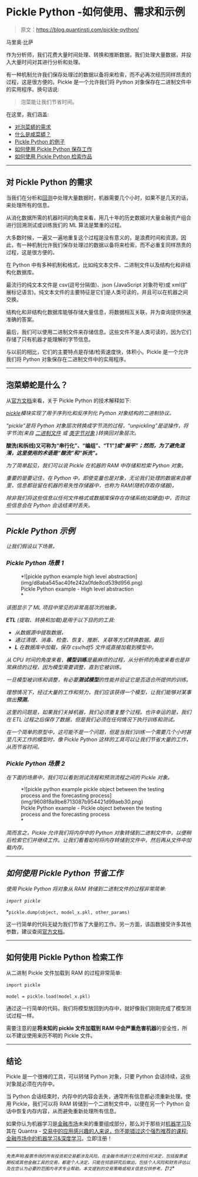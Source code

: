 # Pickle Python -如何使用、需求和示例

> 原文：<https://blog.quantinsti.com/pickle-python/>

马里奥·比萨

作为分析师，我们花费大量时间处理、转换和推断数据，我们处理大量数据，并投入大量时间对其进行分析和处理。

有一种机制允许我们保存处理过的数据以备将来检索，而不必再次经历同样昂贵的过程，这是很方便的。Pickle 是一个允许我们将 Python 对象保存在二进制文件中的实用程序。换句话说:

> 泡菜能让我们节省时间。

在这里，我们涵盖:

*   [对泡菜蟒的需求](#the-need-for-pickle-python)
*   [什么是咸菜蟒？](#what-is-pickle-python)
*   [Pickle Python 的例子](#example-of-pickle-python)
*   [如何使用 Pickle Python 保存工作](#how-to-use-pickle-python-to-save-work)
*   [如何使用 Pickle Python 检索作品](#how-to-use-pickle-python-to-retrieve-work)

* * *

## 对 Pickle Python 的需求

当我们在分析和[回测](/backtesting/)中处理大量数据时，机器需要几个小时，如果不是几天的话，来处理所有的信息。

从消化数据所需的机器时间的角度来看，用几十年的历史数据对大量金融资产组合进行回溯测试或训练我们的 ML 算法是繁重的过程。

大多数时候，一遍又一遍地重复这个过程是没有意义的，是浪费时间和资源。因此，有一种机制允许我们保存处理过的数据以备将来检索，而不必重复同样昂贵的过程，这是很方便的。

在 Python 中有多种机制和格式，比如纯文本文件、二进制文件以及结构化和非结构化数据库。

最流行的纯文本文件是 csv(逗号分隔值)、json (JavaScript 对象符号)或 xml(扩展标记语言)。纯文本文件的主要特征是它们是人类可读的，并且可以在机器之间交换。

结构化和非结构化数据库能够存储大量信息，将数据相互关联，并为查询提供快速准确的答案。

最后，我们可以使用二进制文件来存储信息。这些文件不是人类可读的，因为它们存储了只有机器才能理解的字节信息。

与以前的相比，它们的主要特点是存储/检索速度快，体积小。Pickle 是一个允许我们将 Python 对象保存在二进制文件中的实用程序。

* * *

## 泡菜蟒蛇是什么？

从[官方文档](https://docs.python.org/3/library/pickle.html)来看，关于 Pickle Python 的技术解释如下:

*[*pickle*](https://docs.python.org/3/library/pickle.html#module-pickle)*模块实现了用于序列化和反序列化 Python 对象结构的二进制协议。**

**“pickle”是将 Python 对象层次转换成字节流的过程，“unpickling”是逆操作，将字节流(来自* [*二进制文件*](https://docs.python.org/3/glossary.html#term-binary-file) *或* [*类字节对象*](https://docs.python.org/3/glossary.html#term-bytes-like-object) *)转换回对象层次。**

**酸洗(和拆线)又可称为“串行化”、“编组”、“T1”[*1*](https://docs.python.org/3/library/pickle.html#id7)*或“展平”；然而，为了避免混淆，这里使用的术语是“酸洗”和“拆洗”。***

*为了简单起见，我们可以说 Pickle 在机器的 RAM 中存储和检索 Python 对象。*

*重要的是要记住，在 Python 中，即使变量也是对象，无论我们处理的数据来自哪里，信息都驻留在机器的易失性存储器中，也称为 RAM(随机存取存储器)。*

*除非我们将这些信息以任何文件格式或数据库保存在存储系统(如硬盘)中，否则这些信息会在 Python 会话结束时丢失。*

* * *

## *Pickle Python 示例*

*让我们假设以下场景。*

### *Pickle Python 场景 1*

<figure class="kg-card kg-image-card kg-width-full kg-card-hascaption">*![pickle python example high level abstraction](img/d8aba545ac40fe242a0fde8cd539d956.png)

<figcaption>Pickle Python example - High level abstraction</figcaption>* </figure>

*该图显示了 ML 项目中常见的非常高层次的抽象。*

***ETL** (提取、转换和加载)是用于以下目的的工具:*

*   *从数据源中提取数据，*
*   *通过清理、消毒、检查、恢复、推断、关联等方式转换数据。最后*
*   ***L** 在数据库中加载，保存 csv/hdf5 文件或直接加载到模型中。*

*从 CPU 时间的角度来看，**模型训练**是最麻烦的过程，从分析师的角度来看也是非常麻烦的过程，因为模型需要调整，直到它被训练。*

*一旦模型被训练和调整，有必要**测试模型**的性能并验证它是否适合所提供的训练。*

*理想情况下，经过大量的工作和努力，我们应该获得一个模型，让我们能够对某事做出**预测**。*

*这里的问题是，如果我们关掉机器，我们必须重复整个过程。也许幸运的是，我们在 ETL 过程之后保存了数据，但是我们必须在任何情况下执行训练和测试。*

*在一个简单的原型中，这可能不是一个问题，但是当我们训练一个需要几个小时甚至几天工作的模型时，像 Pickle Python 这样的工具可以让我们节省大量的工作，从而节省时间。*

### *Pickle Python 场景 2*

*在下面的场景中，我们可以看到测试流程和预测流程之间的 Pickle 对象。*

<figure class="kg-card kg-image-card kg-width-full kg-card-hascaption">*![pickle python example pickle object between the testing process and the forecasting process](img/9608f8a9be8713087b954421d99aeb30.png)

<figcaption>Pickle Python example - Pickle object between the testing process and the forecasting process</figcaption>* </figure>

*简而言之，Pickle 允许我们将内存中的 Python 对象转储到二进制文件中，以便稍后检索它们并继续工作。让我们看看如何将内存转储到文件中，然后再从文件中加载内存。*

* * *

## *如何使用 Pickle Python 节省工作*

*使用 Pickle Python 将对象从 RAM 转储到二进制文件的过程非常简单:*

*`import pickle`*

 *`pickle.dump(object, model_x.pkl, other_params)`

这一行简单的代码无疑为我们节省了大量的工作。另一方面，该函数接受许多其他参数，建议查阅[官方文档](https://docs.python.org/3/library/pickle.html#)。

* * *

## 如何使用 Pickle Python 检索工作

从二进制 Pickle 文件加载到 RAM 的过程非常简单:

`import pickle`

`model = pickle.load(model_x.pkl)`

通过这一行简单的代码，我们将模型放回到内存中，就好像我们刚刚完成了模型测试过程一样。

需要注意的是**将未知的 pickle 文件加载到 RAM 中会严重危害机器**的安全性，所以不建议使用来历不明的 Pickle 文件。

* * *

## 结论

Pickle 是一个很棒的工具，可以转储 Python 对象，只要 Python 会话持续，这些对象就必须在内存中。

当 Python 会话结束时，内存中的内容会丢失，通常所有信息都必须重新处理。使用 Pickle，我们可以将 RAM 转储到一个二进制文件中，以便在另一个 Python 会话中恢复内存内容，从而避免重新处理所有信息。

如果你认为机器学习是[金融市场](https://quantra.quantinsti.com/course/financial-time-series-analysis-trading)未来的重要组成部分，那么对于那些对[机器学习](https://quantra.quantinsti.com/course/introduction-to-machine-learning-for-trading)及其在 Quantra - [交易中的应用感兴趣的人来说，你不能错过这个强烈推荐的课程:金融市场中的机器学习&深度学习](https://quantra.quantinsti.com/learning-track/machine-learning-deep-learning-in-financial-markets)。立即注册！

* * *

*<small>免责声明:股票市场的所有投资和交易都涉及风险。在金融市场进行交易的任何决定，包括股票或期权或其他金融工具的交易，都是个人决定，只能在彻底研究后做出，包括个人风险和财务评估以及在您认为必要的范围内寻求专业帮助。本文提到的交易策略或相关信息仅供参考。【T2</small>**